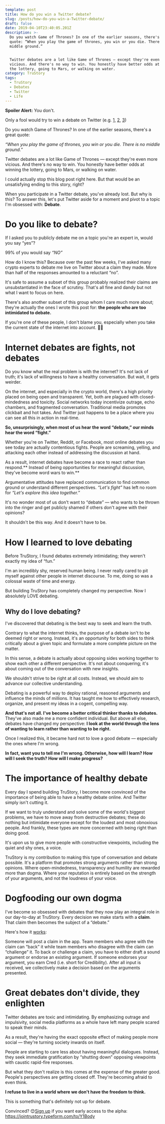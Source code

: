 ```yaml
---
template: post
title: How do you win a Twitter debate?
slug: /posts/how-do-you-win-a-Twitter-debate/
draft: false
date: 2019-04-10T23:40:05.201Z
description: >-
  Do you watch Game of Thrones? In one of the earlier seasons, there's a great
  quote: “When you play the game of thrones, you win or you die. There is no
  middle ground.”


  Twitter debates are a lot like Game of Thrones — except they're even more
  vicious. And there's no way to win. You honestly have better odds at winning
  the lottery, going to Mars, or walking on water.
category: TruStory
tags:
  - TruStory
  - Debates
  - Twitter
  - Life
---
```

**Spoiler Alert:** You don't.

Only a fool would try to win a debate on Twitter (e.g. [1](https://twitter.com/lrettig/status/1112073070460747777?s=20), [2](https://twitter.com/ameensol/status/1115404373872398336?s=20), [3](https://twitter.com/lrettig/status/1115764125173288960?s=20))

Do you watch Game of Thrones? In one of the earlier seasons, there's a great quote:

_“When you play the game of thrones, you win or you die. There is no middle ground.”_

Twitter debates are a lot like Game of Thrones — except they're even more vicious. And there's no way to win. You honestly have better odds at winning the lottery, going to Mars, or walking on water.

I could actually stop this blog post right here. But that would be an unsatisfying ending to this story, right?

When you participate in a Twitter debate, you've already lost. But why is this? To answer this, let's put Twitter aside for a moment and pivot to a topic I'm obsessed with: **Debate**.

# Do you like to debate?

If I asked you to publicly debate me on a topic you're an expert in, would you say “yes”?

99% of you would say _“NO”_

How do I know this? Because over the past few weeks, I've asked many crypto experts to debate me live on Twitter about a claim they made. More than half of the responses amounted to a reluctant “no”. 

It's safe to assume a subset of this group probably realized their claims are unsubstantiated in the face of scrutiny. That's all fine and dandy but not what I want to focus on here.

There's also another subset of this group whom I care much more about; they're actually the ones I wrote this post for: **the people who are too intimidated to debate.**

If you're one of these people, I don't blame you, especially when you take the current state of the internet into account. 🤷‍♀️

# Internet debates are fights, not debates

Do you know what the real problem is with the internet? It's not lack of truth; it's lack of willingness to have a healthy conversation. But wait, it gets weirder.

On the internet, and especially in the crypto world, there's a high priority placed on being open and transparent. Yet, both are plagued with closed-mindedness and toxicity. Social networks today incentivize outrage, echo chambers, and fragmented conversation. Traditional media promotes clickbait and hot takes. And Twitter just happens to be a place where you can see all this in action in real-time.

**So, unsurprisingly, when most of us hear the word “debate,” our minds hear the word “fight.”**

Whether you're on Twitter, Reddit, or Facebook, most online debates you see today are actually contentious fights. People are screaming, yelling, and attacking each other instead of addressing the discussion at hand.

As a result, internet debates have become a race to react rather than respond.** Instead of being opportunities for meaningful discussion, they've become word wars to win.**

Argumentative attitudes have replaced communication to find common ground or understand different perspectives. _“Let's fight”_ has left no room for _“Let's explore this idea together.”_

It's no wonder most of us don't want to “debate” — who wants to be thrown into the ringer and get publicly shamed if others don't agree with their opinions?

It shouldn't be this way. And it doesn't have to be.

# How I learned to love debating

Before TruStory, I found debates extremely intimidating; they weren't exactly my idea of “fun.”

I'm an incredibly shy, reserved human being. I never really cared to pit myself against other people in internet discourse. To me, doing so was a colossal waste of time and energy. 

But building TruStory has completely changed my perspective. Now I absolutely LOVE debating. 

## Why do I love debating?

I've discovered that debating is the best way to seek and learn the truth.

Contrary to what the internet thinks, the purpose of a debate isn't to be deemed right or wrong. Instead, it's an opportunity for both sides to think critically about a given topic and formulate a more complete picture on the matter.

In this sense, a debate is actually about opposing sides working together to show each other a different perspective. It's not about conquering; it's about coming out of the conversation with new insights. 

We shouldn't strive to be right at all costs. Instead, we should aim to advance our collective understanding.

Debating is a powerful way to deploy rational, reasoned arguments and influence the minds of millions. It has taught me how to effectively research, organize, and present my ideas in a cogent, compelling way.

**And that's not all. I've become a better critical thinker thanks to debates.** They've also made me a more confident individual. But above all else, debates have changed my perspective: **I look at the world through the lens of wanting to learn rather than wanting to be right.**

Once I realized this, it became hard not to love a good debate — especially the ones where I'm wrong.

**In fact, want you to tell me I'm wrong. Otherwise, how will I learn? How will I seek the truth? How will I make progress?**

# The importance of healthy debate

Every day I spend building TruStory, I become more convinced of the importance of being able to have a healthy debate online. And Twitter simply isn't cutting it.

If we want to truly understand and solve some of the world's biggest problems, we have to move away from destructive debates; these do nothing but intimidate everyone except for the loudest and most obnoxious people. And frankly, these types are more concerned with being right than doing good.

It's upon us to give more people with constructive viewpoints, including the quiet and shy ones, a voice.

TruStory is my contribution to making this type of conversation and debate possible. It's a platform that promotes strong arguments rather than strong opinions. Where open-mindedness, transparency and humility are rewarded more than dogma. Where your reputation is entirely based on the strength of your arguments, and not the loudness of your voice.

# Dogfooding our own dogma

I've become so obsessed with debates that they now play an integral role in our day-to-day at TruStory. Every decision we make starts with a **claim**. That claim then becomes the subject of a “debate.” 

Here's how it [works](https://discourse.trustory.io/t/trustory-values-guidelines):

Someone will post a claim in the app. Team members who agree with the claim can “back” it while team members who disagree with the claim can “challenge” it. To back or challenge a claim, you have to either draft a sound argument or endorse an existing argument. If someone endorses your argument, you earn Cred (i.e. short for Credibility). After all input is received, we collectively make a decision based on the arguments presented.

# Great debates don't divide, they enlighten

Twitter debates are toxic and intimidating. By emphasizing outrage and impulsivity, social media platforms as a whole have left many people scared to speak their minds.

As a result, they're having the exact opposite effect of making people more social — they're turning society inwards on itself.

People are starting to care less about having meaningful dialogues. Instead, they seek immediate gratification by “shutting down” opposing viewpoints with caustic rapid-fire responses.

But what they don't realize is this comes at the expense of the greater good. People's perspectives are getting closed off. They're becoming afraid to even think.

**I refuse to live in a world where we don't have the freedom to think.**

This is something that's definitely not up for debate.

Convinced? 😊[Sign up](https://jointrustory.typeform.com/to/Y1Body) if you want early access to the alpha: https://jointrustory.typeform.com/to/Y1Body
